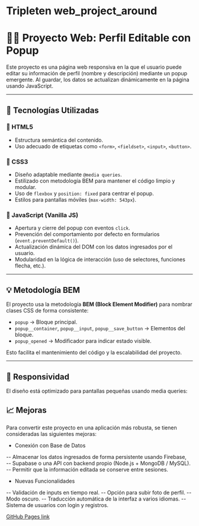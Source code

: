 # Tripleten web_project_around

# 🧑‍💻 Proyecto Web: Perfil Editable con Popup

Este proyecto es una página web responsiva en la que el usuario puede editar su información de perfil (nombre y descripción) mediante un popup emergente. Al guardar, los datos se actualizan dinámicamente en la página usando JavaScript.

---

## 🚀 Tecnologías Utilizadas

### 🧱 HTML5

- Estructura semántica del contenido.
- Uso adecuado de etiquetas como `<form>`, `<fieldset>`, `<input>`, `<button>`.

### 🎨 CSS3

- Diseño adaptable mediante `@media queries`.
- Estilizado con metodología BEM para mantener el código limpio y modular.
- Uso de `flexbox` y `position: fixed` para centrar el popup.
- Estilos para pantallas móviles (`max-width: 543px`).

### 🧠 JavaScript (Vanilla JS)

- Apertura y cierre del popup con eventos `click`.
- Prevención del comportamiento por defecto en formularios (`event.preventDefault()`).
- Actualización dinámica del DOM con los datos ingresados por el usuario.
- Modularidad en la lógica de interacción (uso de selectores, funciones flecha, etc.).

---

## 💡 Metodología BEM

El proyecto usa la metodología **BEM (Block Element Modifier)** para nombrar clases CSS de forma consistente:

- `popup` → Bloque principal.
- `popup__container`, `popup__input`, `popup__save_button` → Elementos del bloque.
- `popup_opened` → Modificador para indicar estado visible.

Esto facilita el mantenimiento del código y la escalabilidad del proyecto.

---

## 📱 Responsividad

El diseño está optimizado para pantallas pequeñas usando media queries:

## 📈 Mejoras

Para convertir este proyecto en una aplicación más robusta, se tienen consideradas las siguientes mejoras:

- Conexión con Base de Datos

-- Almacenar los datos ingresados de forma persistente usando Firebase,  
-- Supabase o una API con backend propio (Node.js + MongoDB / MySQL).
-- Permitir que la información editada se conserve entre sesiones.

- Nuevas Funcionalidades

-- Validación de inputs en tiempo real.
-- Opción para subir foto de perfil.
-- Modo oscuro.
-- Traducción automática de la interfaz a varios idiomas.
-- Sistema de usuarios con login y registros.

[GitHub Pages link](https://gonzalott.github.io/web_project_around/)
